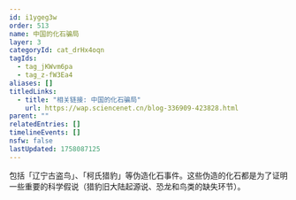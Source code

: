 ```yaml
---
id: i1ygeg3w
order: 513
name: 中国的化石骗局
layer: 3
categoryId: cat_drHx4oqn
tagIds:
  - tag_jKWvm6pa
  - tag_z-fW3Ea4
aliases: []
titledLinks:
  - title: "相关链接: 中国的化石骗局"
    url: https://wap.sciencenet.cn/blog-336909-423828.html
parent: ""
relatedEntries: []
timelineEvents: []
nsfw: false
lastUpdated: 1758087125
---
```


包括「辽宁古盗鸟」、「柯氏猎豹」等伪造化石事件。这些伪造的化石都是为了证明一些重要的科学假说（猎豹旧大陆起源说、恐龙和鸟类的缺失环节）。